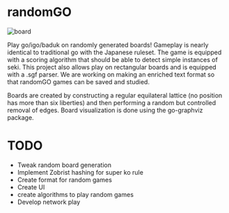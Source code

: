 # randomGO

![board](https://user-images.githubusercontent.com/58280110/113186815-bb5be200-921d-11eb-9c7a-14403291b5ec.png)

Play go/igo/baduk on randomly generated boards! Gameplay is nearly identical to traditional go with the Japanese ruleset. The game is equipped with a scoring algorithm that should be able to detect simple instances of seki. This project also allows play on rectangular boards and is equipped with a .sgf parser. We are working on making an enriched text format so that randomGO games can be saved and studied. 

Boards are created by constructing a regular equilateral lattice (no position has more than six liberties) and then performing a random but controlled removal of edges. Board visualization is done using the go-graphviz package.


# TODO
 - Tweak random board generation
 - Implement Zobrist hashing for super ko rule
 - Create format for random games
 - Create UI
 - create algorithms to play random games
 - Develop network play

